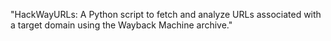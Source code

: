 "HackWayURLs: A Python script to fetch and analyze URLs associated with a target domain using the Wayback Machine archive."





